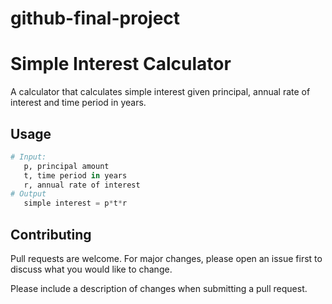 # github-final-project

# Simple Interest Calculator

A calculator that calculates simple interest given principal, annual rate of interest and time period in years.

## Usage

``` python
# Input:
   p, principal amount
   t, time period in years
   r, annual rate of interest
# Output
   simple interest = p*t*r
   ```
   
## Contributing

Pull requests are welcome. For major changes, please open an issue first
to discuss what you would like to change.

Please include a description of changes when submitting a pull request.
